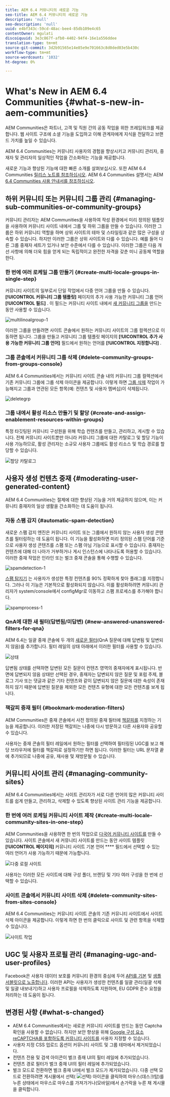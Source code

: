 ```yaml
---
title: AEM 6.4 커뮤니티의 새로운 기능
seo-title: AEM 6.4 커뮤니티의 새로운 기능
description: 'null'
seo-description: 'null'
uuid: e4bf343c-59cd-48ac-bee4-85db109e4c65
contentOwner: mgulati
discoiquuid: 3e3c867f-afb0-4402-94f4-16e1a556ddee
translation-type: tm+mt
source-git-commit: 3d2b91565e14e85e9e701663c8d0ded03e5b430c
workflow-type: tm+mt
source-wordcount: '1032'
ht-degree: 0%

---
```



# What&#39;s New in AEM 6.4 Communities {#what-s-new-in-aem-communities}

AEM Communities은 파트너, 고객 및 직원 간의 공동 작업을 위한 프레임워크를 제공합니다. 웹 사이트 구조에 소셜 기능을 도입하고 이해 관계자에게 지식을 전달하고 브랜드 가치를 높일 수 있습니다.

AEM 6.4 Communities는 커뮤니티 사용자의 경험을 향상시키고 커뮤니티 관리자, 중재자 및 관리자의 일상적인 작업을 간소화하는 기능을 제공합니다.

새로운 기능과 향상된 기능에 대한 빠른 소개를 살펴보십시오. 또한 AEM 6.4 Communities [릴리스 노트를 참조하십시오](../release-notes/communities-release-notes.md). AEM 6.4 Communities 설명서는 AEM [6.4 Communities 사용 안내서를 참조하십시오](home.md).

## 하위 커뮤니티 또는 커뮤니티 그룹 관리 {#managing-sub-communities-or-community-groups}

커뮤니티 관리자는 AEM Communities을 사용하여 작성 환경에서 미리 정의된 템플릿을 사용하여 커뮤니티 사이트 내에서 그룹 및 하위 그룹을 만들 수 있습니다. 이러한 그룹은 하위 커뮤니티 역할을 하며 상위 사이트의 테마 및 스타일링과 같은 많은 구성을 상속할 수 있습니다. 하지만 이러한 그룹은 상위 사이트와 다를 수 있습니다. 예를 들어 다른 그룹 중재자 세트가 있거나 보안 수준에서 다를 수 있습니다. 이러한 그룹은 다음 개선 사항에 의해 더욱 힘을 얻게 되는 독립적이고 완전한 자격을 갖춘 미니 공동체 역할을 한다.

### 한 번에 여러 로케일 그룹 만들기 {#create-multi-locale-groups-in-single-step}

커뮤니티 사이트의 일부로서 단일 작업에서 다중 언어 그룹을 만들 수 있습니다. **[!UICONTROL 커뮤니티 그룹 템플릿]** 페이지의 추가 사용 가능한 커뮤니티 그룹 언어 **[!UICONTROL 필드]** . 이 필드는 커뮤니티 사이트 내에서 [새 커뮤니티 그룹을](groups.md) 만드는 동안 사용할 수 있습니다.

![multilinoalgroup-1](assets/multilingualgroup-1.png)

이러한 그룹을 만들려면 사이트 콘솔에서 원하는 커뮤니티 사이트의 그룹 컬렉션으로 이동하면 됩니다. 그룹을 만들고 커뮤니티 그룹 템플릿 페이지의 **[!UICONTROL 추가 사용 가능한 커뮤니티 그룹 언어]** 필드에서 원하는 언어를 **[!UICONTROL 지정합니다]** .

### 그룹 콘솔에서 커뮤니티 그룹 삭제 {#delete-community-groups-from-groups-console}

AEM 6.4 Communities에서는 커뮤니티 사이트 콘솔 내의 커뮤니티 그룹 컬렉션에서 기존 커뮤니티 그룹에 그룹 삭제 아이콘을 제공합니다. 이렇게 하면 [그룹 삭제](groups.md#deleting-the-group) 작업이 가능해지고 그룹과 연관된 모든 항목(예: 컨텐츠 및 사용자 멤버십)이 삭제됩니다.

![deletegrp](assets/deletegrp.png)

### 그룹 내에서 활성 리소스 만들기 및 할당 {#create-and-assign-enablement-resources-within-groups}

특정 타깃팅된 커뮤니티 구성원을 위해 학습 컨텐츠를 만들고, 관리하고, 게시할 수 있습니다. 전체 커뮤니티 사이트뿐만 아니라 커뮤니티 그룹에 대한 카탈로그 및 할당 기능이 사용 가능하므로, 활성 관리자는 소규모 사용자 그룹에도 활성 리소스 [](resource.md) 및 학습 경로를 할당할 수 있습니다.

![할당 카탈로그](assets/assignmentcatalog.png)

## 사용자 생성 컨텐츠 중재 {#moderating-user-generated-content}

AEM 6.4 Communities는 절제에 대한 향상된 기능을 거의 제공하지 않으며, 이는 커뮤니티 중재자의 일상 생활을 간소화하는 데 도움이 됩니다.

### 자동 스팸 감지  {#automatic-spam-detection}

새로운 스팸 감지 엔진은 커뮤니티 사이트 또는 그룹에서 원하지 않는 사용자 생성 콘텐츠를 필터링하는 데 도움이 됩니다. 이 기능을 활성화하면 미리 정의된 스팸 단어를 기준으로 사용자 생성 콘텐츠를 스팸 또는 스팸 아님 기능으로 표시할 수 있습니다. 중재자는 컨텐츠에 대해 더 나아가 거부하거나 게시 인스턴스에 나타나도록 허용할 수 있습니다. 이러한 중재 작업은 인라인 또는 벌크 중재 콘솔을 통해 수행할 수 있습니다.

![spamdetection-1](assets/spamdetection-1.png)

[스팸 탐지기](moderate-ugc.md#spam-detection) 는 사용자가 생성한 특정 컨텐츠를 90% 정확하게 찾아 플래그를 지정합니다. 그러나 이 기능은 기본적으로 활성화되지 않습니다. 이를 활성화하려면 커뮤니티 관리자가 system/console에서 configMgr로 이동하고 스팸 프로세스를 추가해야 합니다.

![spamprocess-1](assets/spamprocess-1.png)

### QnA에 대한 새 필터(답변됨/미답변) {#new-answered-unanswered-filters-for-qna}

AEM 6.4는 일괄 중재 콘솔에 두 개의 [새로운 필터](moderation.md#filter-rail)(QnA 질문에 대해 답변됨 및 답변되지 않음)를 추가합니다. 필터 레일의 상태 아래에서 이러한 필터를 사용할 수 있습니다.

![상태](assets/statuses.png)

답변됨 상태를 선택하면 답변된 모든 질문이 컨텐츠 영역의 중재자에게 표시됩니다. 반면에 답변되지 않음 상태만 선택된 경우, 중재자는 답변되지 않은 질문 및 포럼 주제, 블로그 기사 또는 댓글과 같은 기타 컨텐츠와 같이 답변되지 않은 질문에 대한 속성이 존재하지 않기 때문에 답변된 질문을 제외한 모든 컨텐츠 유형에 대한 모든 컨텐츠를 보게 됩니다.

### 책갈피 중재 필터 {#bookmark-moderation-filters}

AEM Communities은 중재 콘솔에서 사전 정의된 중재 필터에 [책갈피를](moderation.md#filter-rail) 지정하는 기능을 제공합니다. 이러한 저장된 책갈피는 나중에 다시 방문하고 다른 사용자와 공유할 수 있습니다.

사용자는 중재 콘솔의 필터 레일에서 원하는 필터를 선택하여 필터링된 UGC를 보고 해당 브라우저에 필터를 책갈피로 설정하기만 하면 됩니다. 이러한 필터는 URL 문자열 끝에 추가되므로 나중에 공유, 재사용 및 재방문될 수 있습니다.

## 커뮤니티 사이트 관리 {#managing-community-sites}

AEM 6.4 Communities에서는 사이트 관리자가 서로 다른 언어의 많은 커뮤니티 사이트를 쉽게 만들고, 관리하고, 삭제할 수 있도록 향상된 사이트 관리 기능을 제공합니다.

### 한 번에 여러 로케일 커뮤니티 사이트 제작 {#create-multi-locale-community-sites-in-one-step}

AEM Communities을 사용하면 한 번의 작업으로 [다국어 커뮤니티 사이트를](create-site.md) 만들 수 있습니다. 사이트 콘솔에서 새 커뮤니티 사이트를 만드는 동안 사이트 템플릿 **[!UICONTROL 페이지의]** 커뮤니티 사이트 기본 언어 **** 필드에서 선택할 수 있는 여러 언어가 사용 가능하기 때문에 가능합니다.

![다중 로컬 사이트](assets/multilocalesite.png)

사용자는 이러한 모든 사이트에 대해 구성 폴더, 브랜딩 및 기타 여러 구성을 한 번에 선택할 수 있습니다.

### 사이트 콘솔에서 커뮤니티 사이트 삭제 {#delete-community-sites-from-sites-console}

AEM 6.4 Communities는 커뮤니티 사이트 콘솔의 기존 커뮤니티 사이트에서 사이트 삭제 아이콘을 제공합니다. 이렇게 하면 한 번의 클릭으로 사이트 [](create-site.md) 및 관련 항목을 삭제할 수 있습니다.

![사이트 작업](assets/siteactions.png)

## UGC 및 사용자 프로필 관리 {#managing-ugc-and-user-profiles}

Facebook은 사용자 데이터 보호를 커뮤니티 환경의 중심에 두어 [API를 기본](user-ugc-management-service.md) 및 [샘플 서블릿으로 노출합니다](https://github.com/Adobe-Marketing-Cloud/aem-communities-ugc-migration/tree/master/bundles/communities-ugc-management-servlet). 이러한 API는 사용자가 생성한 컨텐츠를 일괄 관리(일괄 삭제 및 일괄 내보내기)하고 사용자 프로필을 삭제하도록 지원하며, EU GDPR 준수 요청을 처리하는 데 도움이 됩니다.

## 변경된 사항 {#what-s-changed}

* AEM 6.4 Communities에서는 새로운 커뮤니티 사이트를 만드는 동안 Captcha 확인을 사용할 수 없습니다. 하지만 보안 향상을 위해 [Google 구성 요소 reCAPTCHA를 포함하도록 커뮤니티 사이트를](https://helpx.adobe.com/experience-manager/using/aem_recaptcha.html) 사용자 지정할 수 있습니다.
* 사용자 지정 CSS 업로드 옵션이 커뮤니티 사이트 및 그룹 테마에서 제거되었습니다.
* 컨텐츠 전용 및 검색 아이콘이 벌크 중재 UI의 필터 레일에 추가되었습니다.
* 컨텐츠 경로 필터가 벌크 중재 UI의 필터 레일에 추가되었습니다.
* 벌크 모드로 전환하면 벌크 중재 UI에서 벌크 모드가 제거되었습니다. 다중 선택 모드로 전환하려면 게시물에서 선택( ![선택](assets/selecticon.png)) 아이콘을 클릭하여 마우스(데스크탑)를 누른 상태에서 마우스로 마우스를 가져가거나(모바일)에서 손가락을 누른 채 게시물을 클릭합니다.

